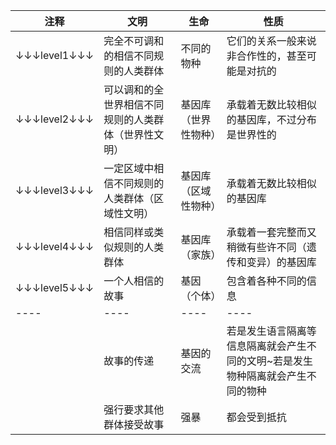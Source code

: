 |注释|文明|生命|性质|
|----|----|----|----|
|↓↓↓level1↓↓↓|完全不可调和的相信不同规则的人类群体|不同的物种|它们的关系一般来说非合作性的，甚至可能是对抗的|
|↓↓↓level2↓↓↓|可以调和的全世界相信不同规则的人类群体（世界性文明）|基因库（世界性物种）|承载着无数比较相似的基因库，不过分布是世界性的|
|↓↓↓level3↓↓↓|一定区域中相信不同规则的人类群体（区域性文明）|基因库（区域性物种）|承载着无数比较相似的基因库|
|↓↓↓level4↓↓↓|相信同样或类似规则的人类群体|基因库（家族）|承载着一套完整而又稍微有些许不同（遗传和变异）的基因库|
|↓↓↓level5↓↓↓|一个人相信的故事|基因（个体）|包含着各种不同的信息|
|----|----|----|----|
||故事的传递|基因的交流|若是发生语言隔离等信息隔离就会产生不同的文明~若是发生物种隔离就会产生不同的物种|
||强行要求其他群体接受故事|强暴|都会受到抵抗|
